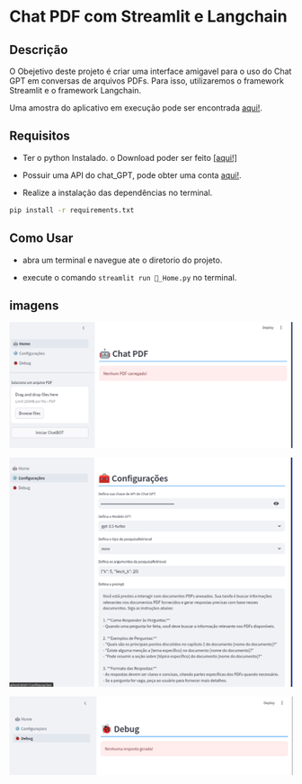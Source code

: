# Chat PDF com Streamlit e Langchain

## Descrição

O Obejetivo deste projeto é criar uma interface amigavel para o uso do Chat GPT em conversas de arquivos PDFs. Para isso, utilizaremos o framework Streamlit e o framework Langchain.

Uma amostra do aplicativo em execução pode ser encontrada [aqui!](https://chatpdf-7aoyv22kzuqebi58nu2yyv.streamlit.app/).

## Requisitos

* Ter o python Instalado. o Download poder ser feito [[aqui!]](https://www.python.org/downloads/)

* Possuir uma API do chat_GPT, pode obter uma conta [aqui!](https://platform.openai.com/).

* Realize a instalação das dependências no terminal.

```bash
pip install -r requirements.txt
```

## Como Usar

* abra um terminal e navegue ate o diretorio do projeto.

* execute o comando `streamlit run 🤖_Home.py` no terminal.

## imagens

![Home](images/image.png)

![Configurações](images/image-1.png)

![Debug](images/image-2.png)